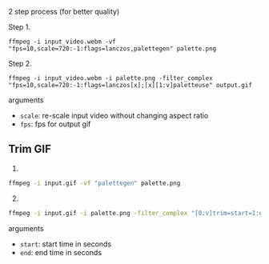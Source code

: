 

2 step process (for better quality)

Step 1.
```
ffmpeg -i input_video.webm -vf "fps=10,scale=720:-1:flags=lanczos,palettegen" palette.png
```

Step 2.
```
ffmpeg -i input_video.webm -i palette.png -filter_complex "fps=10,scale=720:-1:flags=lanczos[x];[x][1:v]paletteuse" output.gif
```

arguments
- `scale`: re-scale input video without changing aspect ratio
- `fps`: fps for output gif


## Trim GIF
1. 
```bash
ffmpeg -i input.gif -vf "palettegen" palette.png
```
2. 
```bash
ffmpeg -i input.gif -i palette.png -filter_complex "[0:v]trim=start=1:end=5,setpts=PTS-STARTPTS[p];[p][1:v]paletteuse" output.gif
```
arguments
- `start`: start time in seconds
- `end`: end time in seconds

